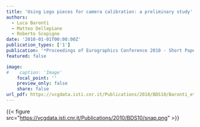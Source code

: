 ```yaml
---
title: 'Using Lego pieces for camera calibration: a preliminary study'
authors:
  - Luca Baronti
  - Matteo Dellepiane
  - Roberto Scopigno
date: '2010-01-01T00:00:00Z'
publication_types: ['1']
publication: '*Proceedings of Eurographics Conference 2010 - Short Papers*'
featured: false

image:
#    caption: 'Image'
    focal_point: ''
    preview_only: false
    share: false
url_pdf: https://vcgdata.isti.cnr.it/Publications/2010/BDS10/Baronti_etal.pdf
---
```

{{< figure src="https://vcgdata.isti.cnr.it/Publications/2010/BDS10/snap.png" >}}
